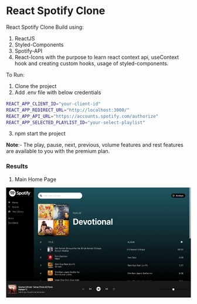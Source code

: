 # React Spotify Clone

React Spotify Clone Build using:
1. ReactJS
2. Styled-Components
3. Spotify-API
4. React-Icons
with the purpose to learn react context api, useContext hook and creating custom hooks, usage of styled-components.

To Run:
1. Clone the project
2. Add .env file with below credentials
  ```bash
  REACT_APP_CLIENT_ID="your-client-id"
  REACT_APP_REDIRECT_URL="http://localhost:3000/"
  REACT_APP_API_URL="https://accounts.spotify.com/authorize"
  REACT_APP_SELECTED_PLAYLIST_ID="your-select-playlist"
  ```
3. npm start the project

**Note**:- The play, pause, next, previous, volume features and rest features are available to you with the premium plan.

### Results
1. Main Home Page
<img src="./public/image.png" alt="Home Page" width="1020px" height= "300px">

